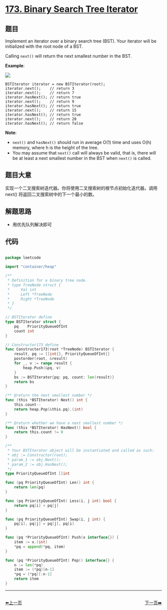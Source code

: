 # [173. Binary Search Tree Iterator](https://leetcode.com/problems/binary-search-tree-iterator/)


## 题目

Implement an iterator over a binary search tree (BST). Your iterator will be initialized with the root node of a BST.

Calling `next()` will return the next smallest number in the BST.

**Example**:

![](https://assets.leetcode.com/uploads/2018/12/25/bst-tree.png)

    BSTIterator iterator = new BSTIterator(root);
    iterator.next();    // return 3
    iterator.next();    // return 7
    iterator.hasNext(); // return true
    iterator.next();    // return 9
    iterator.hasNext(); // return true
    iterator.next();    // return 15
    iterator.hasNext(); // return true
    iterator.next();    // return 20
    iterator.hasNext(); // return false

**Note**:

- `next()` and `hasNext()` should run in average O(1) time and uses O(h) memory, where h is the height of the tree.
- You may assume that `next()` call will always be valid, that is, there will be at least a next smallest number in the BST when `next()` is called.


## 题目大意

实现一个二叉搜索树迭代器。你将使用二叉搜索树的根节点初始化迭代器。调用 next() 将返回二叉搜索树中的下一个最小的数。

## 解题思路

- 用优先队列解决即可



## 代码

```go

package leetcode

import "container/heap"

/**
 * Definition for a binary tree node.
 * type TreeNode struct {
 *     Val int
 *     Left *TreeNode
 *     Right *TreeNode
 * }
 */

// BSTIterator define
type BSTIterator struct {
	pq    PriorityQueueOfInt
	count int
}

// Constructor173 define
func Constructor173(root *TreeNode) BSTIterator {
	result, pq := []int{}, PriorityQueueOfInt{}
	postorder(root, &result)
	for _, v := range result {
		heap.Push(&pq, v)
	}
	bs := BSTIterator{pq: pq, count: len(result)}
	return bs
}

/** @return the next smallest number */
func (this *BSTIterator) Next() int {
	this.count--
	return heap.Pop(&this.pq).(int)
}

/** @return whether we have a next smallest number */
func (this *BSTIterator) HasNext() bool {
	return this.count != 0
}

/**
 * Your BSTIterator object will be instantiated and called as such:
 * obj := Constructor(root);
 * param_1 := obj.Next();
 * param_2 := obj.HasNext();
 */
type PriorityQueueOfInt []int

func (pq PriorityQueueOfInt) Len() int {
	return len(pq)
}

func (pq PriorityQueueOfInt) Less(i, j int) bool {
	return pq[i] < pq[j]
}

func (pq PriorityQueueOfInt) Swap(i, j int) {
	pq[i], pq[j] = pq[j], pq[i]
}

func (pq *PriorityQueueOfInt) Push(x interface{}) {
	item := x.(int)
	*pq = append(*pq, item)
}

func (pq *PriorityQueueOfInt) Pop() interface{} {
	n := len(*pq)
	item := (*pq)[n-1]
	*pq = (*pq)[:n-1]
	return item
}

```


----------------------------------------------
<div style="display: flex;justify-content: space-between;align-items: center;">
<p><a href="https://books.halfrost.com/leetcode/ChapterFour/0172.Factorial-Trailing-Zeroes/">⬅️上一页</a></p>
<p><a href="https://books.halfrost.com/leetcode/ChapterFour/0174.Dungeon-Game/">下一页➡️</a></p>
</div>
